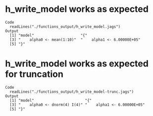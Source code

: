 # h_write_model works as expected

    Code
      readLines("./functions_output/h_write_model.jags")
    Output
      [1] "model"                     "{"                        
      [3] "    alpha0 <- mean(1:10)"  "    alpha1 <- 6.00000E+05"
      [5] "}"                        

# h_write_model works as expected for truncation

    Code
      readLines("./functions_output/h_write_model-trunc.jags")
    Output
      [1] "model"                       "{"                          
      [3] "    alpha0 <- dnorm(4) I(4)" "    alpha1 <- 6.00000E+05"  
      [5] "}"                          

